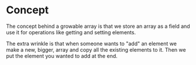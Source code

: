 # Concept

The concept behind a growable array is that we
store an array as a field and use it for operations like getting
and setting elements.

The extra wrinkle is that when someone wants to "add" an element
we make a new, bigger, array and copy all the existing elements to it.
Then we put the element you wanted to add at the end.

